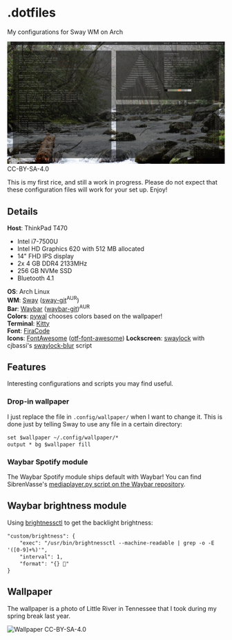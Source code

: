 # .dotfiles
My configurations for Sway WM on Arch

![Screenshot](/screenshot.png?raw=true)
CC-BY-SA-4.0

This is my first rice, and still a work in progress. Please do not expect that these configuration files will work for your set up. Enjoy!

## Details
**Host**: ThinkPad T470
* Intel i7-7500U
* Intel HD Graphics 620 with 512 MB allocated
* 14" FHD IPS display
* 2x 4 GB DDR4 2133MHz
* 256 GB NVMe SSD
* Bluetooth 4.1

**OS**: Arch Linux<br />
**WM**: [Sway](https://swaywm.org/) ([sway-git](https://aur.archlinux.org/packages/sway-git/)<sup>AUR</sup>)<br />
**Bar**: [Waybar](https://github.com/alexays/waybar) ([waybar-git](https://aur.archlinux.org/packages/waybar-git))<sup>AUR</sup><br />
**Colors**: [pywal](https://github.com/dylanaraps/pywal) chooses colors based on the wallpaper!<br />
**Terminal**: [Kitty](https://github.com/kovidgoyal/kitty)<br />
**Font**: [FiraCode](https://github.com/tonsky/FiraCode)<br /> 
**Icons**: [FontAwesome](https://fontawesome.com/) ([otf-font-awesome](https://www.archlinux.org/packages/community/any/otf-font-awesome/))
**Lockscreen**: [swaylock](https://github.com/swaywm/swaylock) with cjbassi's [swaylock-blur](https://github.com/cjbassi/swaylock-blur) script

## Features
Interesting configurations and scripts you may find useful.

### Drop-in wallpaper
I just replace the file in `.config/wallpaper/` when I want to change it. This is done just by telling Sway to use any file in a certain directory:

```
set $wallpaper ~/.config/wallpaper/*
output * bg $wallpaper fill
```

### Waybar Spotify module
The Waybar Spotify module ships default with Waybar! You can find SibrenVasse's [mediaplayer.py script on the Waybar repository](https://github.com/Alexays/Waybar/blob/master/resources/custom_modules/mediaplayer.py).

## Waybar brightness module
Using [brightnessctl](https://github.com/Hummer12007/brightnessctl) to get the backlight brightness:

```
"custom/brightness": {
	"exec": "/usr/bin/brightnessctl --machine-readable | grep -o -E '([0-9]+%)'",
	"interval": 1,
	"format": "{} "
} 
```

## Wallpaper
The wallpaper is a photo of Little River in Tennessee that I took during my spring break last year.

![Wallpaper](/.config/wallpaper/DSC_0140_edit.jpg?raw=true)
CC-BY-SA-4.0
